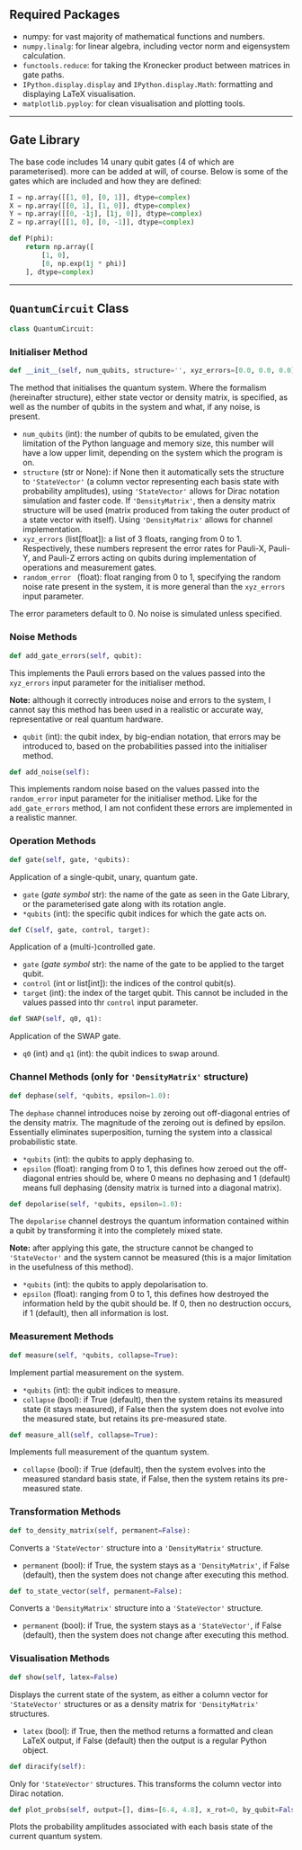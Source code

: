 ## Required Packages

* numpy: for vast majority of mathematical functions and numbers.
* `numpy.linalg`: for linear algebra, including vector norm and eigensystem calculation.
* `functools.reduce`: for taking the Kronecker product between matrices in gate paths.
* `IPython.display.display` and `IPython.display.Math`: formatting and displaying LaTeX visualisation.
* `matplotlib.pyploy`: for clean visualisation and plotting tools.

---

## Gate Library

The base code includes 14 unary qubit gates (4 of which are parameterised). more can be added at will, of course. Below is some of the gates which are included and how they are defined:

```python
I = np.array([[1, 0], [0, 1]], dtype=complex)
X = np.array([[0, 1], [1, 0]], dtype=complex)
Y = np.array([[0, -1j], [1j, 0]], dtype=complex)
Z = np.array([[1, 0], [0, -1]], dtype=complex)

def P(phi):
    return np.array([
        [1, 0], 
        [0, np.exp(1j * phi)]
    ], dtype=complex)
```

---

## `QuantumCircuit` Class
```python
class QuantumCircuit:
```

### Initialiser Method

```python 
def __init__(self, num_qubits, structure='', xyz_errors=[0.0, 0.0, 0.0], random_error=0.0):
```

The method that initialises the quantum system. Where the formalism (hereinafter structure), either state vector or density matrix, is specified, as well as the number of qubits in the system and what, if any noise, is present.

* `num_qubits` (int): the number of qubits to be emulated, given the limitation of the Python language and memory size, this number will have a low upper limit, depending on the system which the program is on.
* `structure` (str or None): if None then it automatically sets the structure to `'StateVector'` (a column vector representing each basis state with probability amplitudes), using `'StateVector'` allows for Dirac notation simulation and faster code. If `'DensityMatrix'`, then a density matrix structure will be used (matrix produced from taking the outer product of a state vector with itself). Using `'DensityMatrix'` allows for channel implementation.
* `xyz_errors` (list[float]): a list of 3 floats, ranging from 0 to 1. Respectively, these numbers represent the error rates for Pauli-X, Pauli-Y, and Pauli-Z errors acting on qubits during implementation of operations and measurement gates.
* `random_error ` (float): float ranging from 0 to 1, specifying the random noise rate present in the system, it is more general than the `xyz_errors` input parameter.

The error parameters default to 0. No noise is simulated unless specified.

### Noise Methods

```python
def add_gate_errors(self, qubit):
```

This implements the Pauli errors based on the values passed into the `xyz_errors` input parameter for the initialiser method. 

**Note:** although it correctly introduces noise and errors to the system, I cannot say this method has been used in a realistic or accurate way, representative or real quantum hardware.

* `qubit` (int): the qubit index, by big-endian notation, that errors may be introduced to, based on the probabilities passed into the initialiser method.

```python
def add_noise(self):
```

This implements random noise based on the values passed into the `random_error` input parameter for the initialiser method. Like for the `add_gate_errors` method, I am not confident these errors are implemented in a realistic manner.

### Operation Methods

```python
def gate(self, gate, *qubits):
```

Application of a single-qubit, unary, quantum gate.

* `gate` (*gate symbol* str): the name of the gate as seen in the Gate Library, or the parameterised gate along with its rotation angle.
* `*qubits` (int): the specific qubit indices for which the gate acts on.

```python
def C(self, gate, control, target):
```

Application of a (multi-)controlled gate.

* `gate` (*gate symbol* str): the name of the gate to be applied to the target qubit.
* `control` (int or list[int]): the indices of the control qubit(s).
* `target` (int): the index of the target qubit. This cannot be included in the values passed into thr `control` input parameter.

```python
def SWAP(self, q0, q1):
```

Application of the SWAP gate.

* `q0` (int) and `q1` (int): the qubit indices to swap around.

### Channel Methods (only for `'DensityMatrix'` structure)

```python
def dephase(self, *qubits, epsilon=1.0):
```

The `dephase` channel introduces noise by zeroing out off-diagonal entries of the density matrix. The magnitude of the zeroing out is defined by epsilon. Essentially eliminates superposition, turning the system into a classical probabilistic state.

* `*qubits` (int): the qubits to apply dephasing to.
* `epsilon` (float): ranging from 0 to 1, this defines how zeroed out the off-diagonal entries should be, where 0 means no dephasing and 1 (default) means full dephasing (density matrix is turned into a diagonal matrix).

```python
def depolarise(self, *qubits, epsilon=1.0):
```

The `depolarise` channel destroys the quantum information contained within a qubit by transforming it into the completely mixed state.

**Note:** after applying this gate, the structure cannot be changed to `'StateVector'` and the system cannot be measured (this is a major limitation in the usefulness of this method).

* `*qubits` (int): the qubits to apply depolarisation to.
* `epsilon` (float): ranging from 0 to 1, this defines how destroyed the information held by the qubit should be. If 0, then no destruction occurs, if 1 (default), then all information is lost.

### Measurement Methods

```python
def measure(self, *qubits, collapse=True):
```

Implement partial measurement on the system.

* `*qubits` (int): the qubit indices to measure.
* `collapse` (bool): if True (default), then the system retains its measured state (it stays measured), if False then the system does not evolve into the measured state, but retains its pre-measured state.

```python
def measure_all(self, collapse=True):
```

Implements full measurement of the quantum system.

* `collapse` (bool): if True (default), then the system evolves into the measured standard basis state, if False, then the system retains its pre-measured state.

### Transformation Methods

```python
def to_density_matrix(self, permanent=False):
```

Converts a `'StateVector'` structure into a `'DensityMatrix'` structure.

* `permanent` (bool): if True, the system stays as a `'DensityMatrix'`, if False (default), then the system does not change after executing this method.

```python
def to_state_vector(self, permanent=False):
```

Converts a `'DensityMatrix'` structure into a `'StateVector'` structure.

* `permanent` (bool): if True, the system stays as a `'StateVector'`, if False (default), then the system does not change after executing this method.

### Visualisation Methods

```python
def show(self, latex=False)
```

Displays the current state of the system, as either a column vector for `'StateVector'` structures or as a density matrix for `'DensityMatrix'` structures.

* `latex` (bool): if True, then the method returns a formatted and clean LaTeX output, if False (default) then the output is a regular Python object.

```python
def diracify(self):
```

Only for `'StateVector'` structures. This transforms the column vector into Dirac notation.

```python
def plot_probs(self, output=[], dims=[6.4, 4.8], x_rot=0, by_qubit=False):
```

Plots the probability amplitudes associated with each basis state of the current quantum system.
